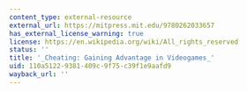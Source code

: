```yaml
---
content_type: external-resource
external_url: https://mitpress.mit.edu/9780262033657
has_external_license_warning: true
license: https://en.wikipedia.org/wiki/All_rights_reserved
status: ''
title: '_Cheating: Gaining Advantage in Videogames_'
uid: 110a5122-9381-409c-9f75-c39f1e9aafd9
wayback_url: ''
---
```

